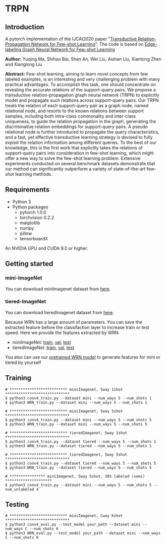 # TRPN
## Introduction
A pytorch implementation of the IJCAI2020 paper "[Transductive Relation-Propagation Network for Few-shot Learning](https://www.ijcai.org/Proceedings/2020/0112.pdf)". The code is based on [Edge-labeling Graph Neural Network for Few-shot Learning](https://github.com/khy0809/fewshot-egnn)

**Author:** Yuqing Ma, Shihao Bai, Shan An, Wei Liu, Aishan Liu, Xiantong Zhen and Xianglong Liu

**Abstract:** Few-shot learning, aiming to learn novel concepts from few labeled examples, is an interesting and very challenging problem with many practical advantages. To accomplish this task, one should concentrate on revealing the accurate relations of the support-query pairs. We propose a transductive relation-propagation graph neural network (TRPN) to explicitly model and propagate such relations across support-query pairs. Our TRPN treats the relation of each support-query pair as a graph node, named relational node, and resorts to the known relations between support samples, including both intra-class commonality and inter-class uniqueness, to guide the relation propagation in the graph, generating the discriminative relation embeddings for support-query pairs. A pseudo relational node is further introduced to propagate the query characteristics, and a fast, yet effective transductive learning strategy is devised to fully exploit the relation information among different queries. To the best of our knowledge, this is the first work that explicitly takes the relations of support-query pairs into consideration in few-shot learning, which might offer a new way to solve the few-shot learning problem. Extensive experiments conducted on several benchmark datasets demonstrate that our method can significantly outperform a variety of state-of-the-art few-shot learning methods.

## Requirements
* Python 3
* Python packages
  - pytorch 1.0.0
  - torchvision 0.2.2
  - matplotlib
  - numpy
  - pillow
  - tensorboardX

An NVIDIA GPU and CUDA 9.0 or higher. 

## Getting started
### mini-ImageNet
You can download miniImagenet dataset from [here](https://drive.google.com/drive/folders/15WuREBvhEbSWo4fTr1r-vMY0C_6QWv4w).

### tiered-ImageNet
You can download tieredImagenet dataset from [here](https://drive.google.com/file/d/1g1aIDy2Ar_MViF2gDXFYDBTR-HYecV07/view?usp=drive_open).


Because WRN has a large amount of parameters. You can save the extracted feature before the classifaction layer to increase train or test speed. Here we provide the features extracted by WRN:
* miniImageNet: [train](), [val](), [test]()
* tieredImageNet: [train](https://drive.google.com/file/d/1dGtfL8EEplJmiXGgxmQNtI36FYKyp-XG/view?usp=sharing), [val](https://drive.google.com/file/d/1DQ-LsyWtFsi6oyTxnBa5nQrla6lY7x0M/view?usp=sharing), [test](https://drive.google.com/file/d/1dGtfL8EEplJmiXGgxmQNtI36FYKyp-XG/view?usp=sharing)

You also can use our [pretrained WRN model](https://drive.google.com/drive/folders/1o51s2F7_bpG2k6JOgE9loYtSRIdOH2qc) to generate features for mini or tiered by yourself

## Training
```
# ************************** miniImagenet, 5way 1shot  *****************************
$ python3 conv4_train.py --dataset mini --num_ways 5 --num_shots 1 
$ python3 WRN_train.py --dataset mini --num_ways 5 --num_shots 1 

# ************************** miniImagenet, 5way 5shot *****************************
$ python3 conv4_train.py --dataset mini --num_ways 5 --num_shots 5 
$ python3 WRN_train.py --dataset mini --num_ways 5 --num_shots 5 

# ************************** tieredImagenet, 5way 1shot *****************************
$ python3 conv4_train.py --dataset tiered --num_ways 5 --num_shots 1 
$ python3 WRN_train.py --dataset tiered --num_ways 5 --num_shots 1 

# ************************** tieredImagenet, 5way 5shot *****************************
$ python3 conv4_train.py --dataset tiered --num_ways 5 --num_shots 5 
$ python3 WRN_train.py --dataset tiered --num_ways 5 --num_shots 5 

# **************** miniImagenet, 5way 5shot, 20% labeled (semi) *********************
$ python3 conv4_train.py --dataset mini --num_ways 5 --num_shots 5 --num_unlabeled 4

```
## Testing
``` 
# ************************** miniImagenet, Cway Kshot *****************************
$ python3 conv4_eval.py --test_model your_path --dataset mini --num_ways C --num_shots K 
$ python3 WRN_eval.py --test_model your_path --dataset mini --num_ways C --num_shots K 

```
